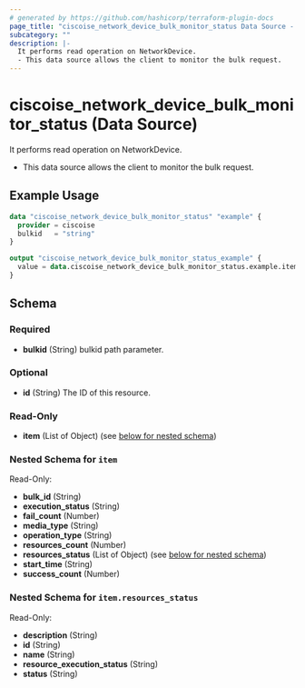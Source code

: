 ```yaml
---
# generated by https://github.com/hashicorp/terraform-plugin-docs
page_title: "ciscoise_network_device_bulk_monitor_status Data Source - terraform-provider-ciscoise"
subcategory: ""
description: |-
  It performs read operation on NetworkDevice.
  - This data source allows the client to monitor the bulk request.
---
```


# ciscoise_network_device_bulk_monitor_status (Data Source)

It performs read operation on NetworkDevice.

- This data source allows the client to monitor the bulk request.

## Example Usage

```terraform
data "ciscoise_network_device_bulk_monitor_status" "example" {
  provider = ciscoise
  bulkid   = "string"
}

output "ciscoise_network_device_bulk_monitor_status_example" {
  value = data.ciscoise_network_device_bulk_monitor_status.example.item
}
```

<!-- schema generated by tfplugindocs -->
## Schema

### Required

- **bulkid** (String) bulkid path parameter.

### Optional

- **id** (String) The ID of this resource.

### Read-Only

- **item** (List of Object) (see [below for nested schema](#nestedatt--item))

<a id="nestedatt--item"></a>
### Nested Schema for `item`

Read-Only:

- **bulk_id** (String)
- **execution_status** (String)
- **fail_count** (Number)
- **media_type** (String)
- **operation_type** (String)
- **resources_count** (Number)
- **resources_status** (List of Object) (see [below for nested schema](#nestedobjatt--item--resources_status))
- **start_time** (String)
- **success_count** (Number)

<a id="nestedobjatt--item--resources_status"></a>
### Nested Schema for `item.resources_status`

Read-Only:

- **description** (String)
- **id** (String)
- **name** (String)
- **resource_execution_status** (String)
- **status** (String)


